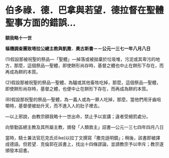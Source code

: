 # 伯多祿．德．巴拿與若望．德拉督在聖體聖事方面的錯誤…


**額我略十一世**

**樞機調查團致塔拉公總主教與凱撒．奧古斯書－－公元一三七一年八月八日**





(1)假設那被祝聖的祭品—「聖體」—掉落或被拋棄於垃圾堆，污泥或其卑污的地方，那麼，這個祭品—聖體，即使餅形尚存時，基督之體也中止在餅形下存在，而再成為餅的本質。

(2)假設那被祝聖的祭品—聖體，為驢或其他畜牲吃掉，那麼，這個祭品—聖體，即使餅形尚存時，基督之體，也便中止在餅形下存在，而再成為餅的本質。

(B)假設那祝聖的祭品—聖體，為一義人或為一罪人吃掉，那麼，當他們用牙齒咀嚼時，基督便被劫升天，而不進入人的肚子裡去。

—以上邪說，由教宗額我略十一世出命，禁止予以宣講；違者受絕罰處分。

向黎勤區總主教及其所屬主教，頒發「人類救主」詔書—公元一三七四年四月八日

當時，騎士兼法官厄克氏(Eike)以拉丁文撰寫「撒克遜明鏡」；稍後，該書即被譯成德語。但若望．克倫郭在該書上，找出十四條謬論，並請教宗予以申斥；教宗遂頒發本詔書。

